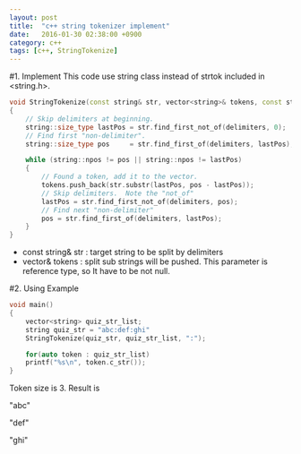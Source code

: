 ```yaml
---
layout: post
title:  "c++ string tokenizer implement"
date:   2016-01-30 02:38:00 +0900
category: c++
tags: [c++, StringTokenize]
---
```

#1. Implement
This code use string class instead of strtok included in <string.h>.

``` cpp
void StringTokenize(const string& str, vector<string>& tokens, const string& delimiters)
{
    // Skip delimiters at beginning.
    string::size_type lastPos = str.find_first_not_of(delimiters, 0);
    // Find first "non-delimiter".
    string::size_type pos     = str.find_first_of(delimiters, lastPos);

    while (string::npos != pos || string::npos != lastPos)
    {
        // Found a token, add it to the vector.
        tokens.push_back(str.substr(lastPos, pos - lastPos));
        // Skip delimiters.  Note the "not_of"
        lastPos = str.find_first_not_of(delimiters, pos);
        // Find next "non-delimiter"
        pos = str.find_first_of(delimiters, lastPos);
    }
}
```
- const string& str : target string to be split by delimiters
- vector<string>& tokens : split sub strings will be pushed. This parameter is reference type, so It have to be not null.


#2. Using Example


``` cpp
void main()
{
    vector<string> quiz_str_list;
    string quiz_str = "abc:def:ghi"        
    StringTokenize(quiz_str, quiz_str_list, ":");

    for(auto token : quiz_str_list)
    printf("%s\n", token.c_str());
}
```


Token size is 3. Result is

"abc"

"def"

"ghi"
